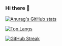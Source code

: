 ### Hi there 👋

<!--
**LewieWang/LewieWang** is a ✨ _special_ ✨ repository because its `README.md` (this file) appears on your GitHub profile.

Here are some ideas to get you started:

- 🔭 I’m currently working on ...
- 🌱 I’m currently learning ...
- 👯 I’m looking to collaborate on ...
- 🤔 I’m looking for help with ...
- 💬 Ask me about ...
- 📫 How to reach me: ...
- 😄 Pronouns: ...
- ⚡ Fun fact: ...
-->

[![Anurag's GitHub stats](https://github-readme-stats.vercel.app/api?username=LewieWang&theme=dark&show_icons=true)](https://github.com/anuraghazra/github-readme-stats)

[![Top Langs](https://github-readme-stats.vercel.app/api/top-langs/?username=LewieWang&layout=compact&theme=dark)](https://github.com/anuraghazra/github-readme-stats)

[![GitHub Streak](https://github-readme-streak-stats.herokuapp.com/?user=LewieWang&theme=dark)](https://git.io/streak-stats)

